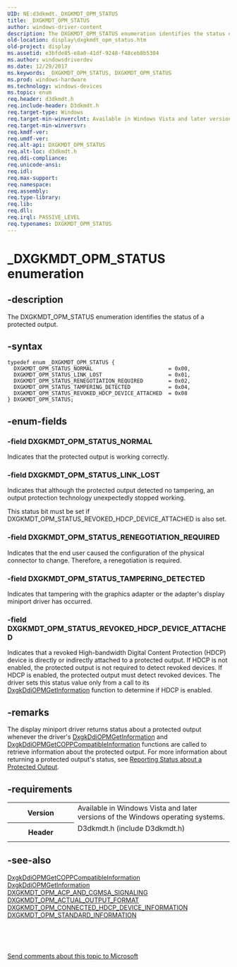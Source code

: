 ```yaml
---
UID: NE:d3dkmdt._DXGKMDT_OPM_STATUS
title: _DXGKMDT_OPM_STATUS
author: windows-driver-content
description: The DXGKMDT_OPM_STATUS enumeration identifies the status of a protected output.
old-location: display\dxgkmdt_opm_status.htm
old-project: display
ms.assetid: e3bfde85-e8a0-41df-9248-f48ceb8b5304
ms.author: windowsdriverdev
ms.date: 12/29/2017
ms.keywords: _DXGKMDT_OPM_STATUS, DXGKMDT_OPM_STATUS
ms.prod: windows-hardware
ms.technology: windows-devices
ms.topic: enum
req.header: d3dkmdt.h
req.include-header: D3dkmdt.h
req.target-type: Windows
req.target-min-winverclnt: Available in Windows Vista and later versions of the Windows operating systems.
req.target-min-winversvr: 
req.kmdf-ver: 
req.umdf-ver: 
req.alt-api: DXGKMDT_OPM_STATUS
req.alt-loc: d3dkmdt.h
req.ddi-compliance: 
req.unicode-ansi: 
req.idl: 
req.max-support: 
req.namespace: 
req.assembly: 
req.type-library: 
req.lib: 
req.dll: 
req.irql: PASSIVE_LEVEL
req.typenames: DXGKMDT_OPM_STATUS
---
```


# _DXGKMDT_OPM_STATUS enumeration



## -description
The DXGKMDT_OPM_STATUS enumeration identifies the status of a protected output. 



## -syntax

````
typedef enum _DXGKMDT_OPM_STATUS { 
  DXGKMDT_OPM_STATUS_NORMAL                        = 0x00,
  DXGKMDT_OPM_STATUS_LINK_LOST                     = 0x01,
  DXGKMDT_OPM_STATUS_RENEGOTIATION_REQUIRED        = 0x02,
  DXGKMDT_OPM_STATUS_TAMPERING_DETECTED            = 0x04,
  DXGKMDT_OPM_STATUS_REVOKED_HDCP_DEVICE_ATTACHED  = 0x08
} DXGKMDT_OPM_STATUS;
````


## -enum-fields

### -field DXGKMDT_OPM_STATUS_NORMAL

Indicates that the protected output is working correctly. 


### -field DXGKMDT_OPM_STATUS_LINK_LOST

Indicates that although the protected output detected no tampering, an output protection technology unexpectedly stopped working. 

This status bit must be set if DXGKMDT_OPM_STATUS_REVOKED_HDCP_DEVICE_ATTACHED is also set. 


### -field DXGKMDT_OPM_STATUS_RENEGOTIATION_REQUIRED

Indicates that the end user caused the configuration of the physical connector to change. Therefore, a renegotiation is required. 


### -field DXGKMDT_OPM_STATUS_TAMPERING_DETECTED

Indicates that tampering with the graphics adapter or the adapter's display miniport driver has occurred. 


### -field DXGKMDT_OPM_STATUS_REVOKED_HDCP_DEVICE_ATTACHED

Indicates that a revoked High-bandwidth Digital Content Protection (HDCP) device is directly or indirectly attached to a protected output. If HDCP is not enabled, the protected output is not required to detect revoked devices. If HDCP is enabled, the protected output must detect revoked devices. The driver sets this status value only from a call to its <a href="..\dispmprt\nc-dispmprt-dxgkddi_opm_get_information.md">DxgkDdiOPMGetInformation</a> function to determine if HDCP is enabled. 


## -remarks
The display miniport driver returns status about a protected output whenever the driver's <a href="..\dispmprt\nc-dispmprt-dxgkddi_opm_get_information.md">DxgkDdiOPMGetInformation</a> and <a href="..\dispmprt\nc-dispmprt-dxgkddi_opm_get_copp_compatible_information.md">DxgkDdiOPMGetCOPPCompatibleInformation</a> functions are called to retrieve information about the protected output. For more information about returning a protected output's status, see <a href="https://msdn.microsoft.com/9945ae9c-1c11-4266-8a5c-d0ffe5ba4b5f">Reporting Status about a Protected Output</a>.


## -requirements
<table>
<tr>
<th width="30%">
Version

</th>
<td width="70%">
Available in Windows Vista and later versions of the Windows operating systems.

</td>
</tr>
<tr>
<th width="30%">
Header

</th>
<td width="70%">
<dl>
<dt>D3dkmdt.h (include D3dkmdt.h)</dt>
</dl>
</td>
</tr>
</table>

## -see-also
<dl>
<dt>
<a href="..\dispmprt\nc-dispmprt-dxgkddi_opm_get_copp_compatible_information.md">DxgkDdiOPMGetCOPPCompatibleInformation</a>
</dt>
<dt>
<a href="..\dispmprt\nc-dispmprt-dxgkddi_opm_get_information.md">DxgkDdiOPMGetInformation</a>
</dt>
<dt>
<a href="..\d3dkmdt\ns-d3dkmdt-_dxgkmdt_opm_acp_and_cgmsa_signaling.md">DXGKMDT_OPM_ACP_AND_CGMSA_SIGNALING</a>
</dt>
<dt>
<a href="..\d3dkmdt\ns-d3dkmdt-_dxgkmdt_opm_actual_output_format.md">DXGKMDT_OPM_ACTUAL_OUTPUT_FORMAT</a>
</dt>
<dt>
<a href="..\d3dkmdt\ns-d3dkmdt-_dxgkmdt_opm_connected_hdcp_device_information.md">DXGKMDT_OPM_CONNECTED_HDCP_DEVICE_INFORMATION</a>
</dt>
<dt>
<a href="..\d3dkmdt\ns-d3dkmdt-_dxgkmdt_opm_standard_information.md">DXGKMDT_OPM_STANDARD_INFORMATION</a>
</dt>
</dl>
 

 

<a href="mailto:wsddocfb@microsoft.com?subject=Documentation%20feedback [display\display]:%20DXGKMDT_OPM_STATUS enumeration%20 RELEASE:%20(12/29/2017)&amp;body=%0A%0APRIVACY STATEMENT%0A%0AWe use your feedback to improve the documentation. We don't use your email address for any other purpose, and we'll remove your email address from our system after the issue that you're reporting is fixed. While we're working to fix this issue, we might send you an email message to ask for more info. Later, we might also send you an email message to let you know that we've addressed your feedback.%0A%0AFor more info about Microsoft's privacy policy, see http://privacy.microsoft.com/en-us/default.aspx." title="Send comments about this topic to Microsoft">Send comments about this topic to Microsoft</a>


